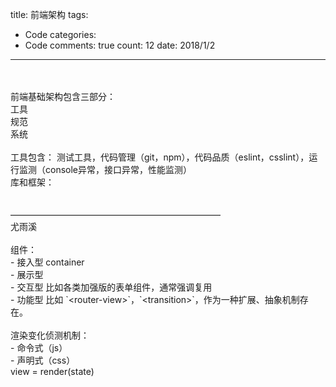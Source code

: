 title: 前端架构
tags: 
  - Code
categories: 
  - Code
comments: true
count: 12
date: 2018/1/2
---
  <div yne-bulb-block="paragraph" style="white-space: pre-wrap;"><br></div><div yne-bulb-block="image"><img data-media-type="image" src="http://note.youdao.com/yws/public/resource/68223916cc24226197cdb4defa392e3f/xmlnote/WEB7c209799fa55e361c28695dda62fd61b/AB1EE79AEAFD4E4D9E04AB7545BABDE1/725" alt=""></div><div yne-bulb-block="paragraph" style="white-space: pre-wrap;"><br></div><div yne-bulb-block="paragraph" style="white-space: pre-wrap;">前端基础架构包含三部分：</div><div yne-bulb-block="paragraph" style="white-space: pre-wrap;">工具&nbsp;</div><div yne-bulb-block="paragraph" style="white-space: pre-wrap;">规范&nbsp;</div><div yne-bulb-block="paragraph" style="white-space: pre-wrap;">系统</div><div yne-bulb-block="paragraph" style="white-space: pre-wrap;"><br></div><div yne-bulb-block="paragraph" style="white-space: pre-wrap;">工具包含：&nbsp;测试工具，代码管理（git，npm），代码品质（eslint，csslint），运行监测（console异常，接口异常，性能监测）</div><div yne-bulb-block="paragraph" style="white-space: pre-wrap;">库和框架：</div><div yne-bulb-block="paragraph" style="white-space: pre-wrap;"><br></div><div yne-bulb-block="paragraph" style="white-space: pre-wrap;"><br></div><div yne-bulb-block="paragraph" style="white-space: pre-wrap;">————————————————————————</div><div yne-bulb-block="paragraph" style="white-space: pre-wrap;">尤雨溪</div><div yne-bulb-block="paragraph" style="white-space: pre-wrap;"><br></div><div yne-bulb-block="paragraph" style="white-space: pre-wrap;">组件：
-&nbsp;接入型&nbsp;container
-&nbsp;展示型
-&nbsp;交互型&nbsp;比如各类加强版的表单组件，通常强调复用
-&nbsp;功能型&nbsp;比如&nbsp;`&lt;router-view&gt;`，`&lt;transition&gt;`，作为一种扩展、抽象机制存在。</div><div yne-bulb-block="paragraph" style="white-space: pre-wrap;"><br></div><div yne-bulb-block="paragraph" style="white-space: pre-wrap;">渲染变化侦测机制：</div><div yne-bulb-block="paragraph" style="white-space: pre-wrap;">-&nbsp;命令式（js）</div><div yne-bulb-block="paragraph" style="white-space: pre-wrap;">-&nbsp;声明式（css）</div><div yne-bulb-block="paragraph" style="white-space: pre-wrap;">view&nbsp;=&nbsp;render(state)</div><div yne-bulb-block="paragraph" style="white-space: pre-wrap;"><br></div><div yne-bulb-block="paragraph" style="white-space: pre-wrap;"><br></div><div yne-bulb-block="paragraph" style="white-space: pre-wrap;"><br></div>